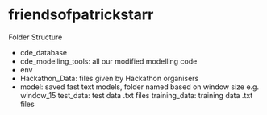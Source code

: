 # friendsofpatrickstarr

Folder Structure

- cde_database
- cde_modelling_tools: all our modified modelling code
- env
- Hackathon_Data: files given by Hackathon organisers
- model: saved fast text models, folder named based on window size e.g. window_15
test_data: test data .txt files
training_data: training data .txt files
